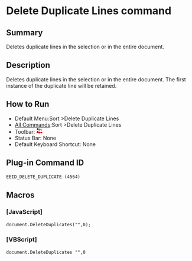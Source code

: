 # Delete Duplicate Lines command

## Summary

Deletes duplicate lines in the selection or in the entire document.

## Description

Deletes duplicate lines in the selection or in the entire document. The first instance of the duplicate line will be retained.

## How to Run

- Default Menu:Sort \>Delete Duplicate Lines
- [All Commands](../tools/all_commands):Sort \>Delete Duplicate Lines
- Toolbar: ![](../../images/deleteduplicatelines.gif)
- Status Bar: None
- Default Keyboard Shortcut: None

## Plug-in Command ID

```
EEID_DELETE_DUPLICATE (4564)
```

## Macros

### \[JavaScript\]

```
document.DeleteDuplicates("",0);
```

### \[VBScript\]

```
document.DeleteDuplicates "",0
```
